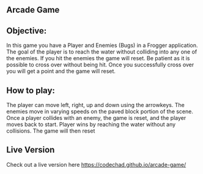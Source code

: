 ## Arcade Game

## Objective:

In this game you have a Player and Enemies (Bugs) in a Frogger application. The goal of the player is to reach the water without colliding into any one of the enemies. If you hit the enemies the game will reset. Be patient as it is possible to cross over without being hit. Once you successfully cross over you will get a point and the game will reset.

## How to play:

The player can move left, right, up and down using the arrowkeys. The enemies move in varying speeds on the paved block portion of the scene. Once a player collides with an enemy, the game is reset, and the player moves back to start. Player wins by reaching the water without any collisions. The game will then reset

## Live Version

Check out a live version here https://codechad.github.io/arcade-game/

